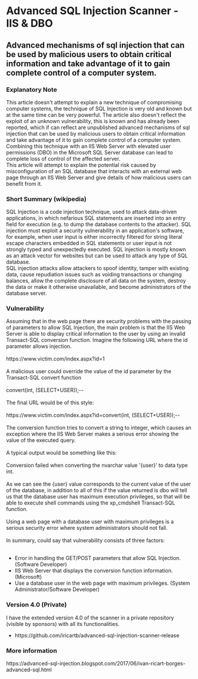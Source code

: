 <h1>Advanced SQL Injection Scanner - IIS & DBO</h1>

<h2>Advanced mechanisms of sql injection that can be used by malicious users to obtain critical information and take advantage of it to gain complete control of a computer system.</h2>

<h3>Explanatory Note</h3>
This article doesn't attempt to explain a new technique of compromising computer systems, the technique of SQL Injection is very old and known but at the same time can be very powerful. The article also doesn't reflect the exploit of an unknown vulnerability, this is known and has already been reported, which if can reflect are unpublished advanced mechanisms of sql injection that can be used by malicious users to obtain critical information and take advantage of it to gain complete control of a computer system.<br>
Combining this technique with an IIS Web Server with elevated user permissions (DBO) in the Microsoft SQL Server database can lead to complete loss of control of the affected server.<br>
This article will attempt to explain the potential risk caused by misconfiguration of an SQL database that interacts with an external web page through an IIS Web Server and give details of how malicious users can benefit from it.

<h3>Short Summary (wikipedia)</h3>
SQL Injection is a code injection technique, used to attack data-driven applications, in which nefarious SQL statements are inserted into an entry field for execution (e.g. to dump the database contents to the attacker). SQL injection must exploit a security vulnerability in an application's software, for example, when user input is either incorrectly filtered for string literal escape characters embedded in SQL statements or user input is not strongly typed and unexpectedly executed. SQL injection is mostly known as an attack vector for websites but can be used to attack any type of SQL database.<br>
SQL injection attacks allow attackers to spoof identity, tamper with existing data, cause repudiation issues such as voiding transactions or changing balances, allow the complete disclosure of all data on the system, destroy the data or make it otherwise unavailable, and become administrators of the database server.

<h3>Vulnerability</h3>
Assuming that in the web page there are security problems with the passing of parameters to allow SQL Injection, the main problem is that the IIS Web Server is able to display critical information to the user by using an invalid Transact-SQL conversion function. Imagine the following URL where the id parameter allows injection.<br><br>
https://www.victim.com/index.aspx?id=1<br><br>
A malicious user could override the value of the id parameter by the Transact-SQL convert function<br><br>
convert(int, (SELECT+USER));--<br><br>
The final URL would be of this style:<br><br>
https://www.victim.com/index.aspx?id=convert(int, (SELECT+USER));--<br><br>
The conversion function tries to convert a string to integer, which causes an exception where the IIS Web Server makes a serious error showing the value of the executed query.<br><br>
A typical output would be something like this:<br><br>
Conversion failed when converting the nvarchar value '{user}' to data type int.<br><br>
As we can see the {user} value corresponds to the current value of the user of the database, in addition to all of this if the value returned is dbo will tell us that the database user has maximum execution privileges, so that will be able to execute shell commands using the xp_cmdshell Transact-SQL function.<br><br>
Using a web page with a database user with maximum privileges is a serious security error where system administrators should not fall.<br><br>
In summary, could say that vulnerability consists of three factors:<br><br>
<ul>
  <li>Error in handling the GET/POST parameters that allow SQL Injection. (Software Developer)</li>
  <li>IIS Web Server that displays the conversion function information. (Microsoft)</li>
  <li>Use a database user in the web page with maximum privileges. (System Administrator/Software Developer)</li>
</ul>

<h3>Version 4.0 (Private)</h3>

I have the extended version 4.0 of the scanner in a private repository (visible by sponsors) with all its functionalities.
<ul>
  <li>https://github.com/iricartb/advanced-sql-injection-scanner-release</li>
</ul>

<h3>More information</h3>
https://advanced-sql-injection.blogspot.com/2017/06/ivan-ricart-borges-advanced-sql.html
